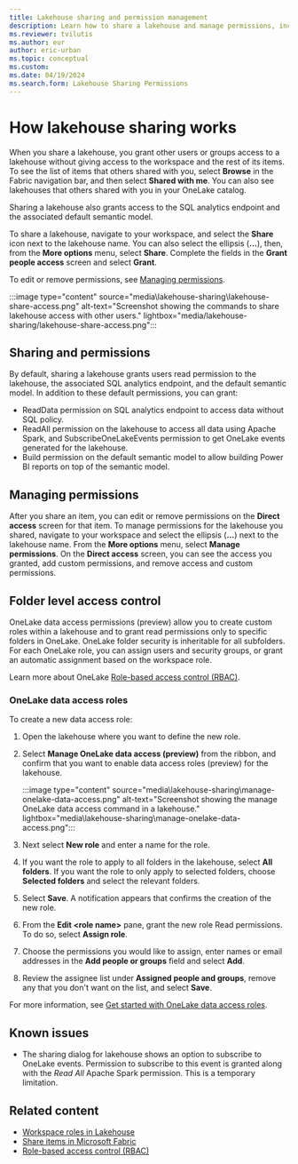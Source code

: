 ```yaml
---
title: Lakehouse sharing and permission management
description: Learn how to share a lakehouse and manage permissions, including how to remove permissions and create data access roles.
ms.reviewer: tvilutis
ms.author: eur
author: eric-urban
ms.topic: conceptual
ms.custom:
ms.date: 04/19/2024
ms.search.form: Lakehouse Sharing Permissions
---
```


# How lakehouse sharing works

When you share a lakehouse, you grant other users or groups access to a lakehouse without giving access to the workspace and the rest of its items. To see the list of items that others shared with you, select **Browse** in the Fabric navigation bar, and then select **Shared with me**. You can also see lakehouses that others shared with you in your OneLake catalog.

Sharing a lakehouse also grants access to the SQL analytics endpoint and the associated default semantic model.

To share a lakehouse, navigate to your workspace, and select the **Share** icon next to the lakehouse name. You can also select the ellipsis (**...**), then, from the **More options** menu, select **Share**. Complete the fields in the **Grant people access** screen and select **Grant**.

To edit or remove permissions, see [Managing permissions](#managing-permissions).

:::image type="content" source="media\lakehouse-sharing\lakehouse-share-access.png" alt-text="Screenshot showing the commands to share lakehouse access with other users." lightbox="media/lakehouse-sharing/lakehouse-share-access.png":::

## Sharing and permissions

By default, sharing a lakehouse grants users read permission to the lakehouse, the associated SQL analytics endpoint, and the default semantic model. In addition to these default permissions, you can grant:

- ReadData permission on SQL analytics endpoint to access data without SQL policy.
- ReadAll permission on the lakehouse to access all data using Apache Spark, and SubscribeOneLakeEvents permission to get OneLake events generated for the lakehouse.
- Build permission on the default semantic model to allow building Power BI reports on top of the semantic model.

## Managing permissions

After you share an item, you can edit or remove permissions on the **Direct access** screen for that item. To manage permissions for the lakehouse you shared, navigate to your workspace and select the ellipsis (**...**) next to the lakehouse name. From the **More options** menu, select **Manage permissions**. On the **Direct access** screen, you can see the access you granted, add custom permissions, and remove access and custom permissions.

## Folder level access control

OneLake data access permissions (preview) allow you to create custom roles within a lakehouse and to grant read permissions only to specific folders in OneLake. OneLake folder security is inheritable for all subfolders. For each OneLake role, you can assign users and security groups, or grant an automatic assignment based on the workspace role.

Learn more about OneLake [Role-based access control (RBAC)](../onelake/security/data-access-control-model.md).

### OneLake data access roles

To create a new data access role:

1. Open the lakehouse where you want to define the new role.
1. Select **Manage OneLake data access (preview)** from the ribbon, and confirm that you want to enable data access roles (preview) for the lakehouse.

   :::image type="content" source="media\lakehouse-sharing\manage-onelake-data-access.png" alt-text="Screenshot showing the manage OneLake data access command in a lakehouse." lightbox="media\lakehouse-sharing\manage-onelake-data-access.png":::

1. Next select **New role** and enter a name for the role.
1. If you want the role to apply to all folders in the lakehouse, select **All folders**. If you want the role to only apply to selected folders, choose **Selected folders** and select the relevant folders.
1. Select **Save**. A notification appears that confirms the creation of the new role.
1. From the **Edit \<role name>** pane, grant the new role Read permissions. To do so, select **Assign role**.
1. Choose the permissions you would like to assign, enter names or email addresses in the **Add people or groups** field and select **Add**.
1. Review the assignee list under **Assigned people and groups**, remove any that you don't want on the list, and select **Save**.

For more information, see [Get started with OneLake data access roles](../onelake/security/get-started-onelake-security.md).

## Known issues
* The sharing dialog for lakehouse shows an option to subscribe to OneLake events. Permission to subscribe to this event is granted along with the *Read All* Apache Spark permission. This is a temporary limitation.


## Related content

- [Workspace roles in Lakehouse](workspace-roles-lakehouse.md)
- [Share items in Microsoft Fabric](../fundamentals/share-items.md)
- [Role-based access control (RBAC)](../onelake/security/data-access-control-model.md)
